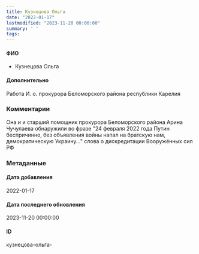 ```yaml
---
title: Кузнецова Ольга
date: "2022-01-17"
lastmodified: "2023-11-20 00:00:00"
summary: ' '
tags: 
---
```

<!--# pp1-->
<!--## Фигурант-->
<!--### Личные данные-->
#### ФИО
- Кузнецова Ольга
#### Дополнительно
Работа
И. о. прокурора Беломорского района республики Карелия
### Комментарии
Она и и старший помощник прокурора Беломорского района Арина Чучулаева обнаружили во фразе "24 февраля 2022 года Путин беспричинно, без объявления войны напал на братскую нам, демократическую Украину..." слова о дискредитации Вооружённых сил РФ
### Метаданные
#### Дата добавления
2022-01-17
#### Дата последнего обновления
2023-11-20 00:00:00
#### ID
кузнецова-ольга-
<!--## END;-->
